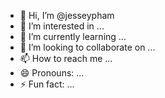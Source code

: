 - 👋 Hi, I’m @jesseypham
- 👀 I’m interested in ...
- 🌱 I’m currently learning ...
- 💞️ I’m looking to collaborate on ...
- 📫 How to reach me ...
- 😄 Pronouns: ...
- ⚡ Fun fact: ...

<!---
jesseypham/jesseypham is a ✨ special ✨ repository because its `README.md` (this file) appears on your GitHub profile.
You can click the Preview link to take a look at your changes.
--->

